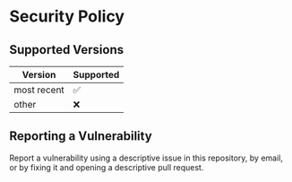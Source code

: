 # Security Policy

## Supported Versions

| Version       | Supported          |
| ------------- | ------------------ |
| most recent   | :white_check_mark: |
| other         | :x:                |

## Reporting a Vulnerability

Report a vulnerability using a descriptive issue in this repository, by email, or by fixing it and opening a descriptive pull request.
